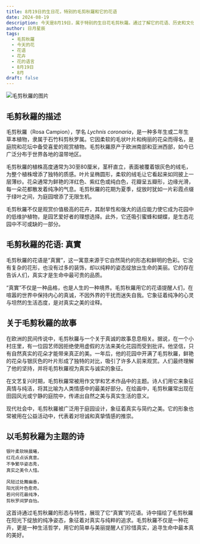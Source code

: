 ```yaml
---
title: 8月19日的生日花，特别的毛剪秋羅和它的花语
date: 2024-08-19
description: 今天是8月19日，属于特别的生日花毛剪秋羅。通过了解它的花语、历史和文化背景，我们可以更好地欣赏它的美丽与独特意义！
author: 日月星辰
tags:
  - 毛剪秋羅
  - 今天的花
  - 花语
  - 花卉
  - 花的语言
  - 8月19日
  - 8月
draft: false
---
```


![毛剪秋羅的图片](https://cdn.pixabay.com/photo/2020/06/26/15/14/lychnis-coronaria-5343032_640.jpg#center)


## 毛剪秋羅的描述

毛剪秋羅（Rosa Campion），学名 _Lychnis coronaria_，是一种多年生或二年生草本植物，隶属于石竹科剪秋罗属。它因柔软的毛状叶片和绚丽的花朵而得名，是庭院和花坛中备受喜爱的观赏植物。毛剪秋羅原产于欧洲南部和亚洲西部，如今已广泛分布于世界各地的温带地区。

毛剪秋羅的植株高度通常为30至80厘米，茎秆直立，表面被覆着银灰色的绒毛，为整个植株增添了独特的质感。叶片呈椭圆形，柔软的绒毛让它看起来如同披上一层薄纱。花朵通常为鲜艳的洋红色、紫红色或纯白色，花瓣呈五瓣形，边缘光滑，每一朵花都散发着纯净的气息。毛剪秋羅的花期为夏季，绽放时犹如一片彩霞点缀于绿叶之间，为庭园增添了无限生机。

毛剪秋羅不仅是观赏价值极高的花卉，其耐旱性和强大的适应能力使它成为花园中的低维护植物，是园艺爱好者的理想选择。此外，它还吸引蜜蜂和蝴蝶，是生态花园中不可或缺的一部分。

## 毛剪秋羅的花语: 真實

毛剪秋羅的花语是“真實”，这一寓意来源于它自然简约的形态和鲜明的色彩。它没有复杂的花形，也没有过多的装饰，却以纯粹的姿态绽放出生命的美丽。它的存在告诉人们，真实才是生命中最可贵的品质。

“真實”不仅是一种品格，也是人生的一种境界。毛剪秋羅用它的花语提醒人们，在喧嚣的世界中保持内心的真诚，不因外界的干扰而迷失自我。它象征着纯净的心灵与坦然的生活态度，是对真实之美的诠释。

## 关于毛剪秋羅的故事

在欧洲的民间传说中，毛剪秋羅与一个关于真诚的故事息息相关。据说，在一个小村庄里，有一位园艺师因拒绝使用虚假的方法来美化花园而受到批评。他坚信，只有自然真实的花朵才能带来真正的美。一年后，他的花园中开满了毛剪秋羅，鲜艳的花朵与银灰色的叶片形成了独特的对比，吸引了许多人前来观赏。人们最终理解了他的坚持，并将毛剪秋羅视为真实与诚实的象征。

在文艺复兴时期，毛剪秋羅常被用作文学和艺术作品中的主题。诗人们用它来象征真情与纯洁，将其比喻为人类情感中的最美好部分。在绘画中，毛剪秋羅常出现在田园风光或宁静的庭院中，传递出自然之美与真实生活的意义。

现代社会中，毛剪秋羅被广泛用于庭园设计，象征着真实与简约之美。它的形象也常被用在公益活动中，代表着对坦诚和真挚情感的推崇。

## 以毛剪秋羅为主题的诗

```
银叶柔软映晨曦，  
红花点点诉真意。  
不争繁华姿态秀，  
真实之美令人惜。  

风轻过处舞幽香，  
阳光抚叶色愈奇。  
若问何花最纯净，  
剪秋罗间梦自怡。  
```

这首诗通过毛剪秋羅的形态与特性，展现了它“真實”的花语。诗中描绘了毛剪秋羅在阳光下绽放的纯净姿态，象征着对真实与纯粹的追求。毛剪秋羅不仅是一种花卉，更是一种生活哲学，用它的简单与美丽提醒人们珍惜真实，追寻生命中最本真的美好。
